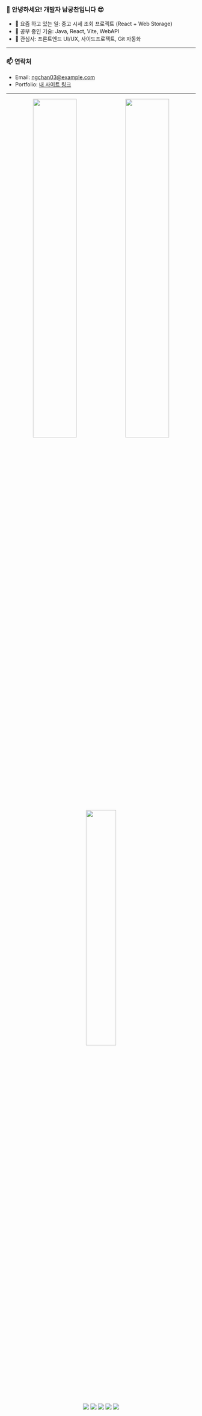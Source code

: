 ### 👋 안녕하세요! 개발자 남궁찬입니다 😎

- 🔭 요즘 하고 있는 일: 중고 시세 조회 프로젝트 (React + Web Storage)
- 🌱 공부 중인 기술: Java, React, Vite, WebAPI
- 🧠 관심사: 프론트엔드 UI/UX, 사이드프로젝트, Git 자동화

---

### 📫 연락처
- Email: ngchan03@example.com
- Portfolio: [내 사이트 링크](https://emotion-diary-beta-lac.vercel.app/)

---


<p align="center">
  <img src="https://github-readme-stats.vercel.app/api?username=ngchan03&show_icons=true&theme=tokyonight" width="48%"/>
  <img src="https://github-readme-streak-stats.herokuapp.com?user=ngchan03&theme=tokyonight" width="48%"/>
</p>

<p align="center">
  <img src="https://github-readme-stats.vercel.app/api/top-langs/?username=ngchan03&layout=compact&theme=tokyonight" width="40%"/>
</p>

<p align="center">
  <img src="https://img.shields.io/badge/Java-007396?style=for-the-badge&logo=java&logoColor=white"/>
  <img src="https://img.shields.io/badge/React-61DAFB?style=for-the-badge&logo=react&logoColor=black"/>
  <img src="https://img.shields.io/badge/Vite-646CFF?style=for-the-badge&logo=vite&logoColor=white"/>
  <img src="https://img.shields.io/badge/Git-F05032?style=for-the-badge&logo=git&logoColor=white"/>
  <img src="https://img.shields.io/badge/CSS3-1572B6?style=for-the-badge&logo=css3&logoColor=white"/>
</p>

